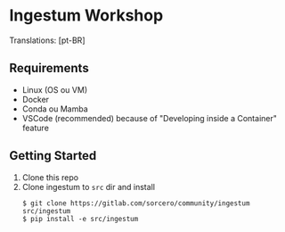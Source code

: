 # Ingestum Workshop

Translations: [pt-BR]

## Requirements
- Linux (OS ou VM)
- Docker
- Conda ou Mamba
- VSCode (recommended) because of "Developing inside a Container" feature


## Getting Started

1. Clone this repo
2. Clone ingestum to `src` dir and install
    ```
    $ git clone https://gitlab.com/sorcero/community/ingestum src/ingestum
    $ pip install -e src/ingestum
    ```
